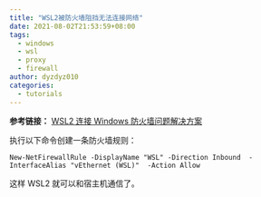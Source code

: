 ```yaml
---
title: "WSL2被防火墙阻挡无法连接网络"
date: 2021-08-02T21:53:59+08:00
tags:
  - windows
  - wsl
  - proxy
  - firewall
author: dyzdyz010
categories:
  - tutorials
---
```


**参考链接：** [WSL2 连接 Windows 防火墙问题解决方案](https://zhuanlan.zhihu.com/p/365058237)

执行以下命令创建一条防火墙规则：

```
New-NetFirewallRule -DisplayName "WSL" -Direction Inbound  -InterfaceAlias "vEthernet (WSL)"  -Action Allow
```

这样 WSL2 就可以和宿主机通信了。